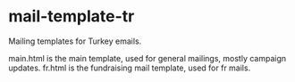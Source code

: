 mail-template-tr
================

Mailing templates for Turkey emails.

main.html is the main template, used for general mailings, mostly campaign updates.
fr.html is the fundraising mail template, used for fr mails.
